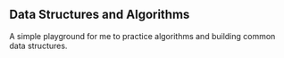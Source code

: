 ## Data Structures and Algorithms

A simple playground for me to practice algorithms and building common data structures.